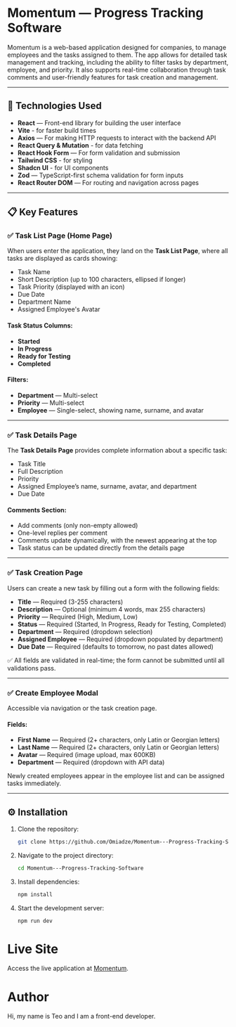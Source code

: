 # Momentum — Progress Tracking Software

Momentum is a web-based application designed for companies, to manage employees and the tasks assigned to them. The app allows for detailed task management and tracking, including the ability to filter tasks by department, employee, and priority. It also supports real-time collaboration through task comments and user-friendly features for task creation and management.

---

## 🚀 Technologies Used

- **React** — Front-end library for building the user interface
- **Vite** - for faster build times
- **Axios** — For making HTTP requests to interact with the backend API
- **React Query & Mutation** - for data fetching
- **React Hook Form** — For form validation and submission
- **Tailwind CSS** - for styling
- **Shadcn UI** - for UI components
- **Zod** — TypeScript-first schema validation for form inputs
- **React Router DOM** — For routing and navigation across pages

---

## 📋 Key Features

### ✅ Task List Page (Home Page)

When users enter the application, they land on the **Task List Page**, where all tasks are displayed as cards showing:

- Task Name
- Short Description (up to 100 characters, ellipsed if longer)
- Task Priority (displayed with an icon)
- Due Date
- Department Name
- Assigned Employee's Avatar

#### Task Status Columns:

- **Started**
- **In Progress**
- **Ready for Testing**
- **Completed**

#### Filters:

- **Department** — Multi-select
- **Priority** — Multi-select
- **Employee** — Single-select, showing name, surname, and avatar

---

### ✅ Task Details Page

The **Task Details Page** provides complete information about a specific task:

- Task Title
- Full Description
- Priority
- Assigned Employee’s name, surname, avatar, and department
- Due Date

#### Comments Section:

- Add comments (only non-empty allowed)
- One-level replies per comment
- Comments update dynamically, with the newest appearing at the top
- Task status can be updated directly from the details page

---

### ✅ Task Creation Page

Users can create a new task by filling out a form with the following fields:

- **Title** — Required (3-255 characters)
- **Description** — Optional (minimum 4 words, max 255 characters)
- **Priority** — Required (High, Medium, Low)
- **Status** — Required (Started, In Progress, Ready for Testing, Completed)
- **Department** — Required (dropdown selection)
- **Assigned Employee** — Required (dropdown populated by department)
- **Due Date** — Required (defaults to tomorrow, no past dates allowed)

✅ All fields are validated in real-time; the form cannot be submitted until all validations pass.

---

### ✅ Create Employee Modal

Accessible via navigation or the task creation page.

#### Fields:

- **First Name** — Required (2+ characters, only Latin or Georgian letters)
- **Last Name** — Required (2+ characters, only Latin or Georgian letters)
- **Avatar** — Required (image upload, max 600KB)
- **Department** — Required (dropdown with API data)

Newly created employees appear in the employee list and can be assigned tasks immediately.

---

## ⚙️ Installation

1. Clone the repository:
   ```bash
   git clone https://github.com/Omiadze/Momentum---Progress-Tracking-Software.git
   ```
2. Navigate to the project directory:
   ```bash
   cd Momentum---Progress-Tracking-Software
   ```
3. Install dependencies:
   ```bash
   npm install
   ```
4. Start the development server:
   ```bash
   npm run dev
   ```

# Live Site

Access the live application at [Momentum](https://momentum-redberry.netlify.app/home).

# Author

Hi, my name is Teo and I am a front-end developer.
